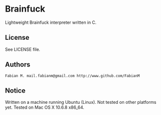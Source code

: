 Brainfuck 
===========
Lightweight Brainfuck interpreter written in C.

## License
See LICENSE file.

## Authors
    Fabian M. mail.fabianm@gmail.com http://www.github.com/FabianM

## Notice
Written on a machine running Ubuntu (Linux). Not tested on other platforms yet.
Tested on Mac OS X 10.6.8 x86_64.
